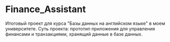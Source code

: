 # Finance_Assistant
Итоговый проект для курса "Базы данных на английском языке" в моем университете.
Суть проекта: прототип приложения для управления финансами и транзакциями, хранящий данные в базе данных.
